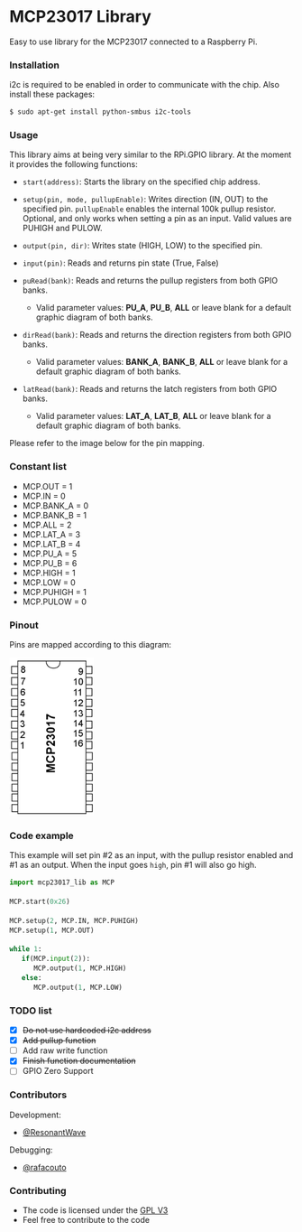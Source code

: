 # MCP23017 Library
Easy to use library for the MCP23017 connected to a Raspberry Pi.

### Installation

i2c is required to be enabled in order to communicate with the chip. Also install these packages:

```sh
$ sudo apt-get install python-smbus i2c-tools
```

### Usage

This library aims at being very similar to the RPi.GPIO library. At the moment it provides the following functions:

* `start(address)`: Starts the library on the specified chip address.

* `setup(pin, mode, pullupEnable)`: Writes direction (IN, OUT) to the specified pin. `pullupEnable` enables the internal 100k pullup resistor. Optional, and only works when setting a pin as an input. Valid values are PUHIGH and PULOW.

* `output(pin, dir)`: Writes state (HIGH, LOW) to the specified pin.

* `input(pin)`: Reads and returns pin state (True, False)

* `puRead(bank)`: Reads and returns the pullup registers from both GPIO banks.
   * Valid parameter values: **PU_A**, **PU_B**, **ALL** or leave blank for a default graphic diagram of both banks.

* `dirRead(bank)`: Reads and returns the direction registers from both GPIO banks.
   * Valid parameter values: **BANK_A**, **BANK_B**, **ALL** or leave blank for a default graphic diagram of both banks.

* `latRead(bank)`: Reads and returns the latch registers from both GPIO banks.
   * Valid parameter values: **LAT_A**, **LAT_B**, **ALL** or leave blank for a default graphic diagram of both banks.

Please refer to the image below for the pin mapping.

### Constant list

 * MCP.OUT = 1
 * MCP.IN = 0
 * MCP.BANK_A = 0
 * MCP.BANK_B = 1
 * MCP.ALL = 2
 * MCP.LAT_A = 3
 * MCP.LAT_B = 4
 * MCP.PU_A = 5
 * MCP.PU_B = 6
 * MCP.HIGH = 1
 * MCP.LOW = 0
 * MCP.PUHIGH = 1
 * MCP.PULOW = 0

### Pinout

Pins are mapped according to this diagram:

![Diagram](pinmap.png)

### Code example

This example will set pin #2 as an input, with the pullup resistor enabled and #1 as an output.
When the input goes `high`, pin #1 will also go high.

```py
import mcp23017_lib as MCP

MCP.start(0x26)

MCP.setup(2, MCP.IN, MCP.PUHIGH)
MCP.setup(1, MCP.OUT)

while 1:
   if(MCP.input(2)):
      MCP.output(1, MCP.HIGH)
   else:
      MCP.output(1, MCP.LOW)
```

### TODO list

 - [x] ~~Do not use hardcoded i2c address~~
 - [x] ~~Add pullup function~~
 - [ ] Add raw write function
 - [x] ~~Finish function documentation~~
 - [ ] GPIO Zero Support

### Contributors

Development:
 *  [@ResonantWave](https://github.com/ResonantWave)

Debugging:
 * [@rafacouto](https://github.com/rafacouto)

### Contributing

* The code is licensed under the [GPL V3](LICENSE)
* Feel free to contribute to the code
